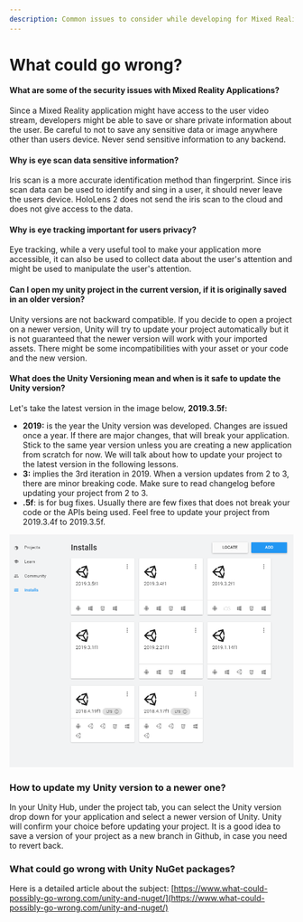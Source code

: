 ```yaml
---
description: Common issues to consider while developing for Mixed Reality
---
```


# What could go wrong?

#### What are some of the security issues with Mixed Reality Applications?

Since a Mixed Reality application might have access to the user video stream, developers might be able to  save or share private information about the user. Be careful to not to save any sensitive data or image anywhere other than users device. Never send sensitive information to any backend. 

#### Why is eye scan data sensitive information?

Iris scan is a more accurate identification method than fingerprint. Since iris scan data can be used to identify and sing in a user, it should never leave the users device. HoloLens 2 does not send the iris scan to the cloud and does not give access to the data.

#### Why is eye tracking important for users privacy? 

Eye tracking, while a very useful tool to make your application more accessible, it can also be used to collect data about the user's attention and might be used to manipulate the user's attention.

#### Can I open my unity project in the current version, if it is originally saved in an older version?

Unity versions are not backward compatible. If you decide to open a project on a newer version, Unity will try to update your project automatically but it is not guaranteed that the newer version will work with your imported assets. There might be some incompatibilities with your asset or your code and the new version. 

#### What does the Unity Versioning mean and when is it safe to update the Unity version?

Let's take the latest version in the image below, **2019.3.5f:**

* **2019:** is the year the Unity version was developed. Changes are issued once a year. If there are major changes, that will break your application. Stick to the same year version unless you are creating a new application from scratch for now. We will talk about how to update your project to the latest version in the following lessons.
* **3:** implies the 3rd iteration in 2019. When a version updates from 2 to 3, there are minor breaking code. Make sure to read changelog before updating your project from 2 to 3.
* **.5f**: is for bug fixes. Usually there are few fixes that does not break your code or the APIs being used. Feel free to update your project from 2019.3.4f to 2019.3.5f.

![](../../.gitbook/assets/unityversioning.png)

### How to update my Unity version to a newer one?

In your Unity Hub, under the project tab, you can select the Unity version drop down for your application and select a newer version of Unity. Unity will confirm your choice before updating your project. It is a good idea to save a version of your project as a new branch in Github, in case you need to revert back.

### What could go wrong with Unity NuGet packages?

Here is a detailed article about the subject: [https://www.what-could-possibly-go-wrong.com/unity-and-nuget/](https://www.what-could-possibly-go-wrong.com/unity-and-nuget/)

